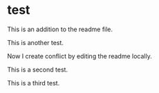 # test

This is an addition to the readme file. 

This is another test.

Now I create conflict by editing the readme locally.

This is a second test.


This is a third test.
